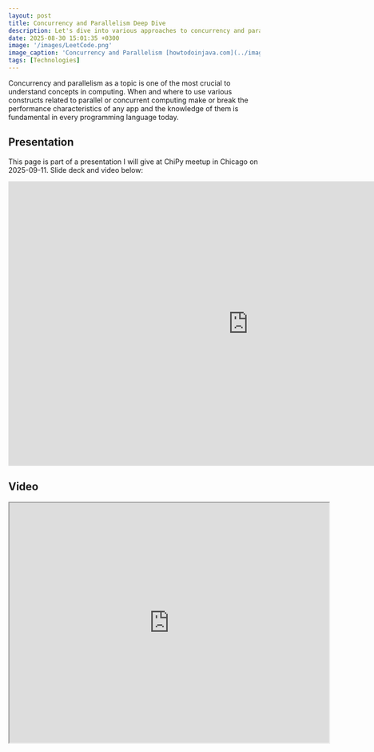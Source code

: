 ```yaml
---
layout: post
title: Concurrency and Parallelism Deep Dive
description: Let's dive into various approaches to concurrency and parallelism across various languages
date: 2025-08-30 15:01:35 +0300
image: '/images/LeetCode.png'
image_caption: 'Concurrency and Parallelism [howtodoinjava.com](../images/concurrency-vs-parallelism.png)'
tags: [Technologies]
---
```


Concurrency and parallelism as a topic is one of the most crucial to understand concepts in computing. When and where to use 
various constructs related to parallel or concurrent computing make or break the performance characteristics of any app and the
knowledge of them is fundamental in every programming language today.

## Presentation
This page is part of a presentation I will give at ChiPy meetup in Chicago on 2025-09-11. Slide deck and video below:

<iframe src="https://docs.google.com/presentation/d/e/2PACX-1vRBxB-AYWGzy_dUTIju_qBTFf7mo1-UEW4A35G3MVqHKe_TCjyHPDYcBtS7pEbRhK5JvM1Hii4g5Veu/pubembed?start=false&loop=false&delayms=3000" frameborder="0" width="960" height="569" allowfullscreen="true" mozallowfullscreen="true" webkitallowfullscreen="true"></iframe>

## Video
<iframe src="https://drive.google.com/file/d/1mtph2A03VLETeGi-NypQwV9ouBK9FU2K/preview" width="640" height="480" allow="autoplay"></iframe>